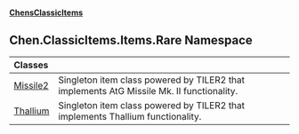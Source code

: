 #### [ChensClassicItems](index 'index')
## Chen.ClassicItems.Items.Rare Namespace

| Classes | |
| :--- | :--- |
| [Missile2](Chen_ClassicItems_Items_Rare_Missile2 'Chen.ClassicItems.Items.Rare.Missile2') | Singleton item class powered by TILER2 that implements AtG Missile Mk. II functionality.<br/> |
| [Thallium](Chen_ClassicItems_Items_Rare_Thallium 'Chen.ClassicItems.Items.Rare.Thallium') | Singleton item class powered by TILER2 that implements Thallium functionality.<br/> |
